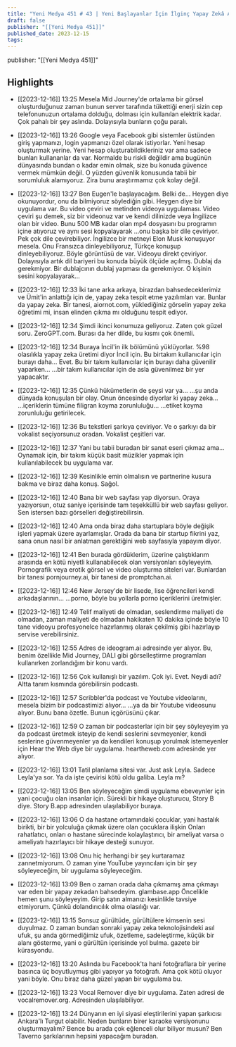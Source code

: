 ```yaml
---
title: "Yeni Medya 451 # 43 | Yeni Başlayanlar İçin İlginç Yapay Zekâ Araçları"
draft: false
publisher: "[[Yeni Medya 451]]"
published_date: 2023-12-15
tags:
---
```

publisher: "[[Yeni Medya 451]]"


## Highlights
* [[2023-12-16]] 13:25  Mesela Mid Journey'de ortalama bir görsel oluşturduğunuz zaman bunun server tarafında tükettiği enerji sizin cep telefonunuzun ortalama dolduğu, dolması için kullanılan elektrik kadar. Çok pahalı bir şey aslında. Dolayısıyla bunların çoğu paralı.

* [[2023-12-16]] 13:26  Google veya Facebook gibi sistemler üstünden giriş yapmanızı, login yapmanızı özel olarak istiyorlar. Yeni hesap oluşturmak yerine. Yeni hesap oluşturabildikleriniz var ama sadece bunları kullananlar da var. Normalde bu riskli değildir ama bugünün dünyasında bundan o kadar emin olmak, size bu konuda güvence vermek mümkün değil. O yüzden güvenlik konusunda tabii bir sorumluluk alamıyoruz. Zira bunu araştırmamız çok kolay değil.

* [[2023-12-16]] 13:27  Ben Eugen'le başlayacağım. Belki de... Heygen diye okunuyordur, onu da bilmiyoruz söylediğin gibi. Heygen diye bir uygulama var. Bu video çeviri ve metinden videoya uygulaması. Video çeviri şu demek, siz bir videonuz var ve kendi dilinizde veya İngilizce olan bir video. Bunu 500 MB kadar olan mp4 dosyasını bu programın içine atıyoruz ve aynı sesi kopyalayarak ...onu başka bir dile çeviriyor. Pek çok dile çevirebiliyor. İngilizce bir metneyi Elon Musk konuşuyor mesela. Onu Fransızca dinleyebiliyoruz, Türkçe konuşup dinleyebiliyoruz. Böyle görüntüsü de var. Videoyu direkt çeviriyor. Dolayısıyla artık dil bariyeri bu konuda büyük ölçüde açılmış. Dublaj da gerekmiyor. Bir dublajcının dublaj yapması da gerekmiyor. O kişinin sesini kopyalayarak...

* [[2023-12-16]] 12:33  İki tane arka arkaya, birazdan bahsedeceklerimiz ve Ümit'in anlattığı için de, yapay zeka tespit etme yazılımları var. Bunlar da yapay zeka. Bir tanesi, aiornot.com, yüklediğiniz görselin yapay zeka öğretimi mi, insan elinden çıkma mı olduğunu tespit ediyor.

* [[2023-12-16]] 12:34  Şimdi ikinci konumuza geliyoruz. Zaten çok güzel soru. ZeroGPT.com. Burası da her dilde, bu kısmı çok önemli.

* [[2023-12-16]] 12:34  Buraya İncil'in ilk bölümünü yüklüyorlar. %98 olasılıkla yapay zeka üretimi diyor İncil için. Bu birtakım kullanıcılar için burayı daha... Evet. Bu bir takım kullanıcılar için burayı daha güvenilir yaparken... ...bir takım kullanıcılar için de asla güvenilmez bir yer yapacaktır.

* [[2023-12-16]] 12:35  Çünkü hükümetlerin de şeysi var ya... ...şu anda dünyada konuşulan bir olay. Onun öncesinde diyorlar ki yapay zeka... ...içeriklerin tümüne filigran koyma zorunluluğu... ...etiket koyma zorunluluğu getirilecek.

* [[2023-12-16]] 12:36  Bu tekstleri şarkıya çeviriyor. Ve o şarkıyı da bir vokalist seçiyorsunuz oradan. Vokalist çeşitleri var.

* [[2023-12-16]] 12:37  Yani bu tabii buradan bir sanat eseri çıkmaz ama... Oynamak için, bir takım küçük basit müzikler yapmak için kullanılabilecek bu uygulama var.

* [[2023-12-16]] 12:39  Kesinlikle emin olmalısın ve partnerine kusura bakma ve biraz daha konuş. Sağol.

* [[2023-12-16]] 12:40  Bana bir web sayfası yap diyorsun. Oraya yazıyorsun, otuz saniye içerisinde tam teşekküllü bir web sayfası geliyor. Sen istersen bazı görselleri değiştirebilirsin.

* [[2023-12-16]] 12:40  Ama onda biraz daha startuplara böyle değişik işleri yapmak üzere ayarlamışlar. Orada da bana bir startup fikrini yaz, sana onun nasıl bir anlatman gerektiğini web sayfasıyla yapayım diyor.

* [[2023-12-16]] 12:41  Ben burada gördüklerim, üzerine çalıştıklarım arasında en kötü niyetli kullanabilecek olan versiyonları söyleyeyim. Pornografik veya erotik görsel ve video oluşturma siteleri var. Bunlardan bir tanesi pornjourney.ai, bir tanesi de promptchan.ai.

* [[2023-12-16]] 12:46  New Jersey'de bir lisede, lise öğrencileri kendi arkadaşlarının... ...porno, böyle bu yollarla porno içeriklerini üretmişler.

* [[2023-12-16]] 12:49  Telif maliyeti de olmadan, seslendirme maliyeti de olmadan, zaman maliyeti de olmadan hakikaten 10 dakika içinde böyle 10 tane videoyu profesyonelce hazırlanmış olarak çekilmiş gibi hazırlayıp servise verebilirsiniz.

* [[2023-12-16]] 12:55  Adres de ideogram.ai adresinde yer alıyor. Bu, benim özellikle Mid Journey, DALI gibi görselleştirme programları kullanırken zorlandığım bir konu vardı.

* [[2023-12-16]] 12:56  Çok kullanışlı bir yazılım. Çok iyi. Evet. Neydi adı? Altta tanım kısmında görebilirsin podcastı.

* [[2023-12-16]] 12:57  Scribbler'da podcast ve Youtube videolarını, mesela bizim bir podcastimizi alıyor... ...ya da bir Youtube videosunu alıyor. Bunu bana özetle. Bunun içgörüsünü çıkar.

* [[2023-12-16]] 12:59  O zaman bir podcasterlar için bir şey söyleyeyim ya da podcast üretmek isteyip de kendi seslerini sevmeyenler, kendi seslerine güvenmeyenler ya da kendileri konuşup yorulmak istemeyenler için Hear the Web diye bir uygulama. heartheweb.com adresinde yer alıyor.

* [[2023-12-16]] 13:01  Tatil planlama sitesi var. Just ask Leyla. Sadece Leyla'ya sor. Ya da işte çevirisi kötü oldu galiba. Leyla mı?

* [[2023-12-16]] 13:05  Ben söyleyeceğim şimdi uygulama ebeveynler için yani çocuğu olan insanlar için. Sürekli bir hikaye oluşturucu, Story B diye. Story B.app adresinden ulaşılabiliyor buraya.

* [[2023-12-16]] 13:06  O da hastane ortamındaki çocuklar, yani hastalık birikti, bir bir yolculuğa çıkmak üzere olan çocuklara ilişkin Onları rahatlatıcı, onları o hastane sürecinde kolaylaştırıcı, bir ameliyat varsa o ameliyatı hazırlayıcı bir hikaye desteği sunuyor.

* [[2023-12-16]] 13:08  Onu hiç herhangi bir şey kurtaramaz zannetmiyorum. O zaman yine YouTube yayıncıları için bir şey söyleyeceğim, bir uygulama söyleyeceğim.

* [[2023-12-16]] 13:09  Ben o zaman orada daha çıkmamış ama çıkmayı var eden bir yapay zekadan bahsedeyim. glambase.app Öncelikle hemen şunu söyleyeyim. Girip satın almanızı kesinlikle tavsiye etmiyorum. Çünkü dolandırıcılık olma olasılığı var.

* [[2023-12-16]] 13:15  Sonsuz gürültüde, gürültülere kimsenin sesi duyulmaz. O zaman bundan sonraki yapay zeka teknolojisindeki asıl ufuk, şu anda görmediğimiz ufuk, özetleme, sadeleştirme, küçük bir alanı gösterme, yani o gürültün içerisinde yol bulma. gazete bir kürasyondu.

* [[2023-12-16]] 13:20  Aslında bu Facebook'ta hani fotoğraflara bir yerine basınca üç boyutluymuş gibi yapıyor ya fotoğrafı. Ama çok kötü oluyor yani böyle. Onu biraz daha güzel yapan bir uygulama bu.

* [[2023-12-16]] 13:23  Vocal Remover diye bir uygulama. Zaten adresi de vocalremover.org. Adresinden ulaşılabiliyor.

* [[2023-12-16]] 13:24  Dünyanın en iyi siyasi eleştirilerini yapan şarkıcısı Ankara'lı Turgut olabilir. Neden bunların birer karaoke versiyonunu oluşturmayalım? Bence bu arada çok eğlenceli olur biliyor musun? Ben Taverno şarkılarının hepsini yapacağım buradan.

